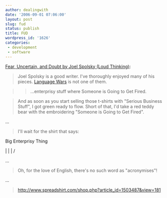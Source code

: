 ```yaml
---
author: dealingwith
date: '2006-09-01 07:06:00'
layout: post
slug: fud
status: publish
title: FUD
wordpress_id: '1626'
categories:
 - development
 - software
---
```


[Fear, Uncertain, and Doubt by Joel Spolsky (Loud Thinking)][1]:

> Joel Spolsky is a good writer. I've thoroughly enjoyed many of his pieces.
[Language Wars][2] is not one of them.

>

>> ...enterprisy stuff where Someone is Going to Get Fired.

>

> And as soon as you start selling those t-shirts with "Serious Business
Stuff", I got green ready to flow. Short of that, I'd take a red teddy bear
with the embroidering "Someone is Going to Get Fired".

...

> I'll wait for the shirt that says:

Big Enterprisy Thing

| | | /

...

> Oh, for the love of English, there's no such word as "acronymises"!

...

> http://www.spreadshirt.com/shop.php?article_id=1503487&view=181

   [1]: http://www.loudthinking.com/arc/000596.html

   [2]: http://www.joelonsoftware.com/items/2006/09/01.html

